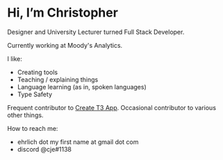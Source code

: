 # Hi, I’m Christopher

Designer and University Lecturer turned Full Stack Developer. 

Currently working at Moody's Analytics.

I like:
* Creating tools
* Teaching / explaining things
* Language learning (as in, spoken languages)
* Type Safety

Frequent contributor to [Create T3 App](https://github.com/t3-oss/create-t3-app). Occasional contributor to various other things.

How to reach me:
* ehrlich dot my first name at gmail dot com  
* discord @cje#1138

